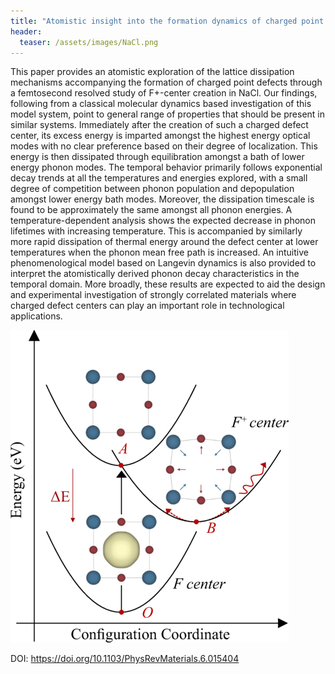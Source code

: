 ```yaml
---
title: "Atomistic insight into the formation dynamics of charged point defects: A classical molecular dynamics study of F+-centers in NaCl"
header:
  teaser: /assets/images/NaCl.png
---
```


This paper provides an atomistic exploration of the lattice dissipation mechanisms accompanying the formation of charged point defects through a femtosecond resolved study of F+-center creation in NaCl. Our findings, following from a classical molecular dynamics based investigation of this model system, point to general range of properties that should be present in similar systems. Immediately after the creation of such a charged defect center, its excess energy is imparted amongst the highest energy optical modes with no clear preference based on their degree of localization. This energy is then dissipated through equilibration amongst a bath of lower energy phonon modes. The temporal behavior primarily follows exponential decay trends at all the temperatures and energies explored, with a small degree of competition between phonon population and depopulation amongst lower energy bath modes. Moreover, the dissipation timescale is found to be approximately the same amongst all phonon energies. A temperature-dependent analysis shows the expected decrease in phonon lifetimes with increasing temperature. This is accompanied by similarly more rapid dissipation of thermal energy around the defect center at lower temperatures when the phonon mean free path is increased. An intuitive phenomenological model based on Langevin dynamics is also provided to interpret the atomistically derived phonon decay characteristics in the temporal domain. More broadly, these results are expected to aid the design and experimental investigation of strongly correlated materials where charged defect centers can play an important role in technological applications.

![](/assets/images/NaCl.png)

DOI: <https://doi.org/10.1103/PhysRevMaterials.6.015404>

